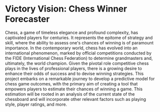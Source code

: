 # Victory Vision: Chess Winner Forecaster

Chess, a game of timeless elegance and profound complexity, has captivated players for centuries. It represents the epitome of strategy and skill, where the ability to assess one's chances of winning is of paramount importance. 
In the contemporary world, chess has evolved into an international phenomenon, marked by official competitions conducted by the FIDE (International Chess Federation) to determine grandmasters and, ultimately, the world champion. 
Given the pivotal role competitive chess plays in the lives of professional players, there is a growing desire to enhance their odds of success and to devise winning strategies.
This project embarks on a remarkable journey to develop a predictive model for chess game outcomes, with the primary aim of creating a tool that empowers players to estimate their chances of winning a game. 
This estimation will be rooted in an analysis of the current state of the chessboard and will incorporate other relevant factors such as playing style, player ratings, and more.